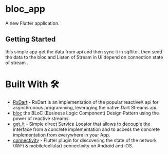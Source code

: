 # bloc_app

A new Flutter application.

## Getting Started

this simple app  get the data from api and then sync it in sqflite ,  then  send the data to the bloc and Listen of Stream in Ui depend on connection state of stream .
  
# Built With 🛠
* [RxDart](https://pub.dev/packages/rxdart/install) - RxDart is an implementation of the popular reactiveX api for asynchronous programming, leveraging the native Dart Streams api.
* [bloc](https://www.raywenderlich.com/4074597-getting-started-with-the-bloc-pattern) the BLoC (Business Logic Component) Design Pattern using the power of reactive streams.
* [get_it](https://pub.dev/packages/get_it) - Simple direct Service Locator that allows to decouple the interface from a concrete implementation and to access the concrete implementation from everywhere in your App.
* [connectivity](https://pub.dev/packages/connectivity) - Flutter plugin for discovering the state of the network (WiFi & mobile/cellular) connectivity on Android and iOS.
                                              
